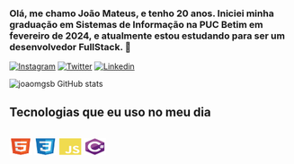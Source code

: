 

### Olá, me chamo João Mateus, e tenho 20 anos. Iniciei minha graduação em Sistemas de Informação na PUC Betim em fevereiro de 2024, e atualmente estou estudando para ser um desenvolvedor FullStack. 🤙

[![Instagram](https://img.shields.io/badge/Instagram-E4405F?style=for-the-badge&logo=instagram&logoColor=white)](https://www.instagram.com/joaomgsb/)
[![Twitter](https://img.shields.io/badge/Twitter-1DA1F2?style=for-the-badge&logo=twitter&logoColor=white)](https://twitter.com/JoaoRefreshz)
[![Linkedin](https://img.shields.io/badge/LinkedIn-0077B5?style=for-the-badge&logo=linkedin&logoColor=white)](https://www.linkedin.com/in/joaomgsb/)

![joaomgsb GitHub stats](https://github-readme-stats.vercel.app/api?username=joaomgsb&show_icons=true&theme=radical)

## Tecnologias que eu uso no meu dia

<div style="display: inline_block"><br/>
    <img align="center" alt="HTML5" height="30" width="40" src="https://raw.githubusercontent.com/devicons/devicon/master/icons/html5/html5-original.svg">
    <img align="center" alt="CSS" height="30" width="40" src="https://raw.githubusercontent.com/devicons/devicon/master/icons/css3/css3-original.svg">
    <img align="center" alt="JavaScript" height="30" width="40" src="https://raw.githubusercontent.com/devicons/devicon/master/icons/javascript/javascript-plain.svg">
    <img align="center" alt="C#" height="30" width="40" src="https://raw.githubusercontent.com/devicons/devicon/master/icons/csharp/csharp-original.svg">
</div>
